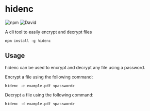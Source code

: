 # hidenc

![npm](https://img.shields.io/npm/dm/hidenc)
![David](https://img.shields.io/david/nikosk93/hidenc)

A cli tool to easily encrypt and decrypt files

```
npm install -g hidenc
```

## Usage

hidenc can be used to encrypt and decrypt any file using a password.

Encrypt a file using the following command:

```
hidenc -e example.pdf <password>
```

Decrypt a file using the following command:

```
hidenc -d example.pdf <password>
```
